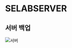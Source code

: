 # SELABSERVER
## 서버 백업 
![서버](https://user-images.githubusercontent.com/54825899/71053100-cb6ac200-2190-11ea-91dd-f7fb3486dedb.PNG)
